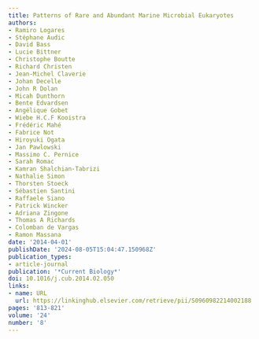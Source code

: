 ```yaml
---
title: Patterns of Rare and Abundant Marine Microbial Eukaryotes
authors:
- Ramiro Logares
- Stéphane Audic
- David Bass
- Lucie Bittner
- Christophe Boutte
- Richard Christen
- Jean-Michel Claverie
- Johan Decelle
- John R Dolan
- Micah Dunthorn
- Bente Edvardsen
- Angélique Gobet
- Wiebe H.C.F Kooistra
- Frédéric Mahé
- Fabrice Not
- Hiroyuki Ogata
- Jan Pawlowski
- Massimo C. Pernice
- Sarah Romac
- Kamran Shalchian-Tabrizi
- Nathalie Simon
- Thorsten Stoeck
- Sébastien Santini
- Raffaele Siano
- Patrick Wincker
- Adriana Zingone
- Thomas A Richards
- Colomban de Vargas
- Ramon Massana
date: '2014-04-01'
publishDate: '2024-08-05T15:04:47.150968Z'
publication_types:
- article-journal
publication: '*Current Biology*'
doi: 10.1016/j.cub.2014.02.050
links:
- name: URL
  url: https://linkinghub.elsevier.com/retrieve/pii/S0960982214002188
pages: '813-821'
volume: '24'
number: '8'
---
```

